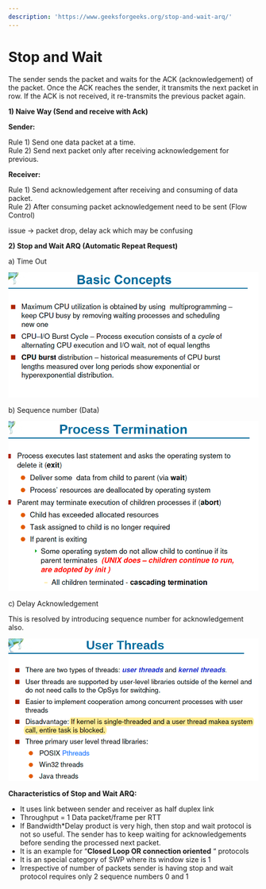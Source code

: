 ```yaml
---
description: 'https://www.geeksforgeeks.org/stop-and-wait-arq/'
---
```


# Stop and Wait

The sender sends the packet and waits for the ACK \(acknowledgement\) of the packet. Once the ACK reaches the sender, it transmits the next packet in row. If the ACK is not received, it re-transmits the previous packet again.



**1\) Naive Way \(Send and receive with Ack\)**

**Sender:**

Rule 1\) Send one data packet at a time.  
Rule 2\) Send next packet only after receiving acknowledgement for previous.

**Receiver:**

Rule 1\) Send acknowledgement after receiving and consuming of data packet.  
Rule 2\) After consuming packet acknowledgement need to be sent \(Flow Control\)



issue -&gt; packet drop, delay ack which may be confusing

**2\) Stop and Wait ARQ \(Automatic Repeat Request\)**

a\) Time Out

![](../../.gitbook/assets/image%20%28150%29.png)

b\) Sequence number \(Data\)

![](../../.gitbook/assets/image%20%28137%29.png)

c\) Delay Acknowledgement 

This is resolved by introducing sequence number for acknowledgement also.



![](../../.gitbook/assets/image%20%2845%29.png)

**Characteristics of Stop and Wait ARQ:**

* It uses link between sender and receiver as half duplex link
* Throughput = 1 Data packet/frame per  RTT
* If Bandwidth\*Delay product is very high, then stop and wait protocol is not so useful. The sender has to keep waiting for acknowledgements before sending the processed next packet.
* It is an example for “**Closed Loop OR connection oriented** “ protocols
* It is an special category of SWP where its window size is 1
* Irrespective of number of packets sender is having stop and wait protocol  requires only  2 sequence numbers 0 and 1



